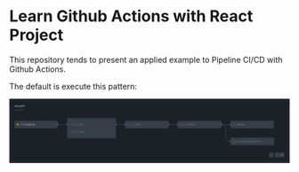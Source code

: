 # Learn Github Actions with React Project

This repository tends to present an applied example to Pipeline CI/CD with Github Actions.

The default is execute this pattern:

![pipeline](./imgs/pipeline.png "Pipeline")